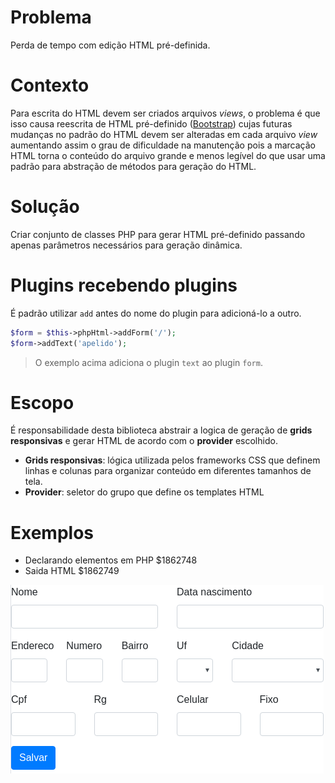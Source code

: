# Problema
Perda de tempo com edição HTML pré-definida.

# Contexto
Para escrita do HTML devem ser criados arquivos _views_, o problema é que isso 
causa reescrita de HTML pré-definido ([Bootstrap](http://getbootstrap.com/)) 
cujas futuras mudanças no padrão do HTML devem ser alteradas em cada arquivo 
_view_ aumentando assim o grau de dificuldade na manutenção pois a marcação HTML 
torna o conteúdo do arquivo grande e menos legível do que usar uma padrão para 
abstração de métodos para geração do HTML.

# Solução
Criar conjunto de classes PHP para gerar HTML pré-definido passando apenas 
parâmetros necessários para geração dinâmica.

# Plugins recebendo plugins
É padrão utilizar `add` antes do nome do plugin para adicioná-lo a outro.
```php
$form = $this->phpHtml->addForm('/');
$form->addText('apelido');
```
> O exemplo acima adiciona o plugin `text` ao plugin `form`.

# Escopo
É responsabilidade desta biblioteca abstrair a logica de geração de **grids responsivas**
 e gerar HTML de acordo com o **provider** escolhido.
>>>
*  **Grids responsivas**: lógica utilizada pelos frameworks CSS que definem linhas
 e colunas para organizar conteúdo em diferentes tamanhos de tela.
*  **Provider**: seletor do grupo que define os templates HTML
>>>

# Exemplos
*  Declarando elementos em PHP $1862748
*  Saida HTML $1862749

![](NavegadorFormPessoas.png)